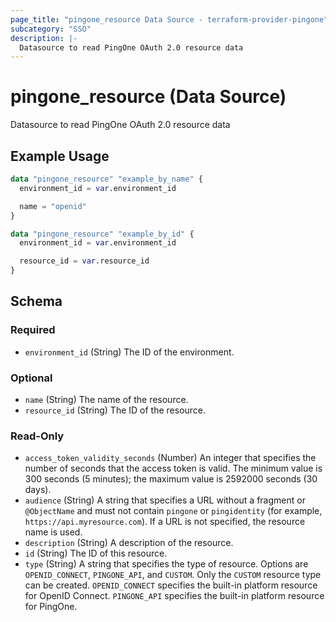 ```yaml
---
page_title: "pingone_resource Data Source - terraform-provider-pingone"
subcategory: "SSO"
description: |-
  Datasource to read PingOne OAuth 2.0 resource data
---
```


# pingone_resource (Data Source)

Datasource to read PingOne OAuth 2.0 resource data

## Example Usage

```terraform
data "pingone_resource" "example_by_name" {
  environment_id = var.environment_id

  name = "openid"
}

data "pingone_resource" "example_by_id" {
  environment_id = var.environment_id

  resource_id = var.resource_id
}
```

<!-- schema generated by tfplugindocs -->
## Schema

### Required

- `environment_id` (String) The ID of the environment.

### Optional

- `name` (String) The name of the resource.
- `resource_id` (String) The ID of the resource.

### Read-Only

- `access_token_validity_seconds` (Number) An integer that specifies the number of seconds that the access token is valid.  The minimum value is 300 seconds (5 minutes); the maximum value is 2592000 seconds (30 days).
- `audience` (String) A string that specifies a URL without a fragment or `@ObjectName` and must not contain `pingone` or `pingidentity` (for example, `https://api.myresource.com`). If a URL is not specified, the resource name is used.
- `description` (String) A description of the resource.
- `id` (String) The ID of this resource.
- `type` (String) A string that specifies the type of resource. Options are `OPENID_CONNECT`, `PINGONE_API`, and `CUSTOM`. Only the `CUSTOM` resource type can be created. `OPENID_CONNECT` specifies the built-in platform resource for OpenID Connect. `PINGONE_API` specifies the built-in platform resource for PingOne.

